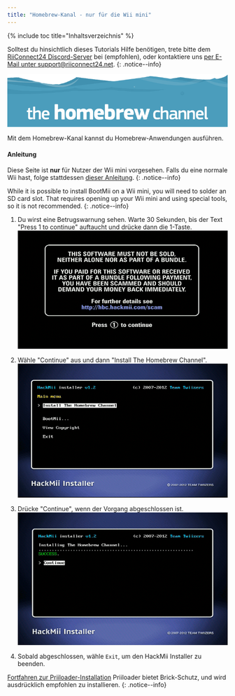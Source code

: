 ```yaml
---
title: "Homebrew-Kanal - nur für die Wii mini"
---
```


{% include toc title="Inhaltsverzeichnis" %}

Solltest du hinsichtlich dieses Tutorials Hilfe benötigen, trete bitte dem [RiiConnect24 Discord-Server](https://discord.gg/rc24) bei (empfohlen), oder kontaktiere uns [per E-Mail unter support@riiconnect24.net](mailto:support@riiconnect24.net).
{: .notice--info}

![HBC-Logo](/images/hbc.png)

Mit dem Homebrew-Kanal kannst du Homebrew-Anwendungen ausführen.

#### Anleitung
Diese Seite ist **nur** für Nutzer der Wii mini vorgesehen. Falls du eine normale Wii hast, folge stattdessen [dieser Anleitung](hbc).
{: .notice--info}

While it is possible to install BootMii on a Wii mini, you will need to solder an SD card slot. That requires opening up your Wii mini and using special tools, so it is not recommended.
{: .notice--info}

1. Du wirst eine Betrugswarnung sehen. Warte 30 Sekunden, bis der Text "Press 1 to continue" auftaucht und drücke dann die 1-Taste. ![Scam Screen](/images/Wii/ScamScreen.png)

1. Wähle "Continue" aus und dann "Install The Homebrew Channel". ![Installiere den Homebrew-Kanal](/images/Wii/InstallHomebrewChannel.png)

1. Drücke "Continue", wenn der Vorgang abgeschlossen ist. ![Homebrew-Kanal wurde erfolgreich installiert](/images/Wii/SuccessHBC.png)

1. Sobald abgeschlossen, wähle `Exit`, um den HackMii Installer zu beenden.

[Fortfahren zur Priiloader-Installation](priiloader) Priiloader bietet Brick-Schutz, und wird ausdrücklich empfohlen zu installieren.
{: .notice--info}
